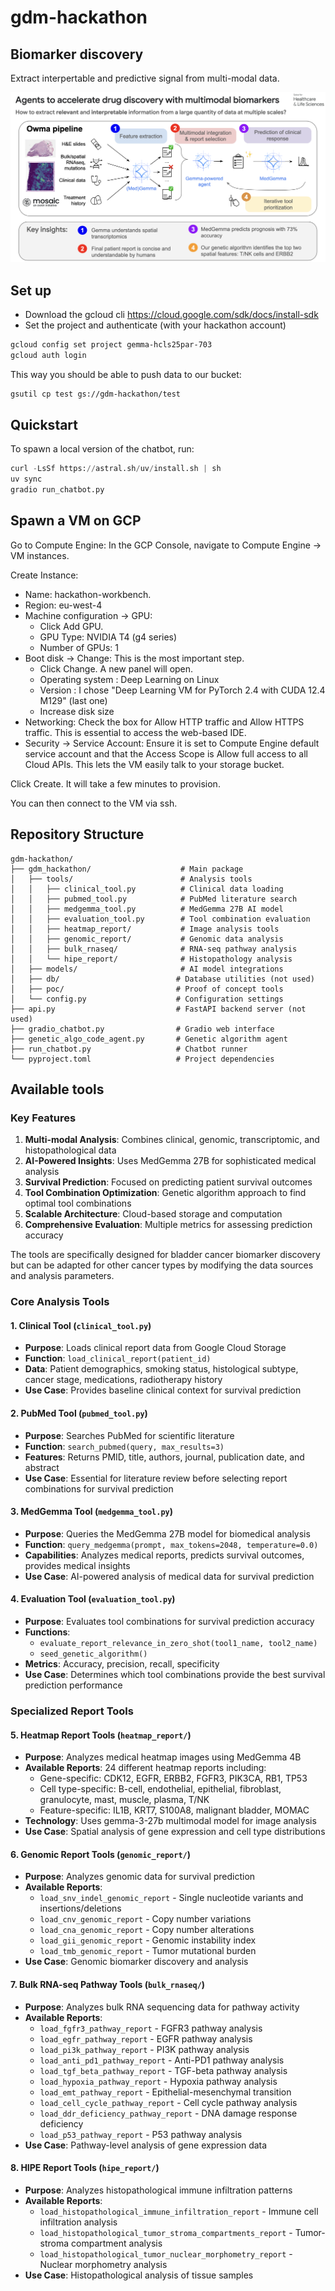 # gdm-hackathon


## Biomarker discovery

Extract interpertable and predictive signal from multi-modal data.

![Workflow](workflow.png)


## Set up

- Download the gcloud cli https://cloud.google.com/sdk/docs/install-sdk
- Set the project and authenticate (with your hackathon account)
```bash
gcloud config set project gemma-hcls25par-703
gcloud auth login
```

This way you should be able to push data to our bucket:
```bash
gsutil cp test gs://gdm-hackathon/test
```

## Quickstart

To spawn a local version of the chatbot, run:

```python
curl -LsSf https://astral.sh/uv/install.sh | sh
uv sync 
gradio run_chatbot.py
```

## Spawn a VM on GCP

Go to Compute Engine: In the GCP Console, navigate to Compute Engine -> VM instances.

Create Instance:
- Name: hackathon-workbench.
- Region: eu-west-4
- Machine configuration -> GPU:
    - Click Add GPU.
    - GPU Type: NVIDIA T4 (g4 series)
    - Number of GPUs: 1
- Boot disk -> Change: This is the most important step.
    - Click Change. A new panel will open.
    - Operating system : Deep Learning on Linux
    - Version : I chose "Deep Learning VM for PyTorch 2.4 with CUDA 12.4 M129" (last one)
    - Increase disk size
- Networking: Check the box for Allow HTTP traffic and Allow HTTPS traffic. This is essential to access the web-based IDE.
- Security -> Service Account: Ensure it is set to Compute Engine default service account and that the Access Scope is Allow full access to all Cloud APIs. This lets the VM easily talk to your storage bucket.

Click Create. It will take a few minutes to provision.

You can then connect to the VM via ssh.

## Repository Structure

```
gdm-hackathon/
├── gdm_hackathon/                    # Main package
│   ├── tools/                        # Analysis tools
│   │   ├── clinical_tool.py          # Clinical data loading
│   │   ├── pubmed_tool.py            # PubMed literature search
│   │   ├── medgemma_tool.py          # MedGemma 27B AI model
│   │   ├── evaluation_tool.py        # Tool combination evaluation
│   │   ├── heatmap_report/           # Image analysis tools
│   │   ├── genomic_report/           # Genomic data analysis
│   │   ├── bulk_rnaseq/              # RNA-seq pathway analysis
│   │   └── hipe_report/              # Histopathology analysis
│   ├── models/                       # AI model integrations
│   ├── db/                          # Database utilities (not used)
│   ├── poc/                         # Proof of concept tools
│   └── config.py                    # Configuration settings
├── api.py                           # FastAPI backend server (not used)
├── gradio_chatbot.py                # Gradio web interface
├── genetic_algo_code_agent.py       # Genetic algorithm agent
├── run_chatbot.py                   # Chatbot runner
└── pyproject.toml                   # Project dependencies
```

## Available tools

### Key Features

1. **Multi-modal Analysis**: Combines clinical, genomic, transcriptomic, and histopathological data
2. **AI-Powered Insights**: Uses MedGemma 27B for sophisticated medical analysis
3. **Survival Prediction**: Focused on predicting patient survival outcomes
4. **Tool Combination Optimization**: Genetic algorithm approach to find optimal tool combinations
5. **Scalable Architecture**: Cloud-based storage and computation
6. **Comprehensive Evaluation**: Multiple metrics for assessing prediction accuracy

The tools are specifically designed for bladder cancer biomarker discovery but can be adapted for other cancer types by modifying the data sources and analysis parameters.

### Core Analysis Tools

#### 1. **Clinical Tool** (`clinical_tool.py`)

- **Purpose**: Loads clinical report data from Google Cloud Storage
- **Function**: `load_clinical_report(patient_id)`
- **Data**: Patient demographics, smoking status, histological subtype, cancer stage, medications, radiotherapy history
- **Use Case**: Provides baseline clinical context for survival prediction

#### 2. **PubMed Tool** (`pubmed_tool.py`)

- **Purpose**: Searches PubMed for scientific literature
- **Function**: `search_pubmed(query, max_results=3)`
- **Features**: Returns PMID, title, authors, journal, publication date, and abstract
- **Use Case**: Essential for literature review before selecting report combinations for survival prediction

#### 3. **MedGemma Tool** (`medgemma_tool.py`)

- **Purpose**: Queries the MedGemma 27B model for biomedical analysis
- **Function**: `query_medgemma(prompt, max_tokens=2048, temperature=0.0)`
- **Capabilities**: Analyzes medical reports, predicts survival outcomes, provides medical insights
- **Use Case**: AI-powered analysis of medical data for survival prediction

#### 4. **Evaluation Tool** (`evaluation_tool.py`)

- **Purpose**: Evaluates tool combinations for survival prediction accuracy
- **Functions**: 
  - `evaluate_report_relevance_in_zero_shot(tool1_name, tool2_name)`
  - `seed_genetic_algorithm()`
- **Metrics**: Accuracy, precision, recall, specificity
- **Use Case**: Determines which tool combinations provide the best survival prediction performance

### Specialized Report Tools

#### 5. **Heatmap Report Tools** (`heatmap_report/`)

- **Purpose**: Analyzes medical heatmap images using MedGemma 4B
- **Available Reports**: 24 different heatmap reports including:
  - Gene-specific: CDK12, EGFR, ERBB2, FGFR3, PIK3CA, RB1, TP53
  - Cell type-specific: B-cell, endothelial, epithelial, fibroblast, granulocyte, mast, muscle, plasma, T/NK
  - Feature-specific: IL1B, KRT7, S100A8, malignant bladder, MOMAC
- **Technology**: Uses gemma-3-27b multimodal model for image analysis
- **Use Case**: Spatial analysis of gene expression and cell type distributions

#### 6. **Genomic Report Tools** (`genomic_report/`)

- **Purpose**: Analyzes genomic data for survival prediction
- **Available Reports**:
  - `load_snv_indel_genomic_report` - Single nucleotide variants and insertions/deletions
  - `load_cnv_genomic_report` - Copy number variations
  - `load_cna_genomic_report` - Copy number alterations
  - `load_gii_genomic_report` - Genomic instability index
  - `load_tmb_genomic_report` - Tumor mutational burden
- **Use Case**: Genomic biomarker discovery and analysis

#### 7. **Bulk RNA-seq Pathway Tools** (`bulk_rnaseq/`)

- **Purpose**: Analyzes bulk RNA sequencing data for pathway activity
- **Available Reports**:
  - `load_fgfr3_pathway_report` - FGFR3 pathway analysis
  - `load_egfr_pathway_report` - EGFR pathway analysis
  - `load_pi3k_pathway_report` - PI3K pathway analysis
  - `load_anti_pd1_pathway_report` - Anti-PD1 pathway analysis
  - `load_tgf_beta_pathway_report` - TGF-beta pathway analysis
  - `load_hypoxia_pathway_report` - Hypoxia pathway analysis
  - `load_emt_pathway_report` - Epithelial-mesenchymal transition
  - `load_cell_cycle_pathway_report` - Cell cycle pathway analysis
  - `load_ddr_deficiency_pathway_report` - DNA damage response deficiency
  - `load_p53_pathway_report` - P53 pathway analysis
- **Use Case**: Pathway-level analysis of gene expression data

#### 8. **HIPE Report Tools** (`hipe_report/`)

- **Purpose**: Analyzes histopathological immune infiltration patterns
- **Available Reports**:
  - `load_histopathological_immune_infiltration_report` - Immune cell infiltration analysis
  - `load_histopathological_tumor_stroma_compartments_report` - Tumor-stroma compartment analysis
  - `load_histopathological_tumor_nuclear_morphometry_report` - Nuclear morphometry analysis
- **Use Case**: Histopathological analysis of tissue samples
